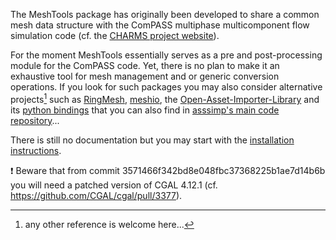 The MeshTools package has originally been developed to share a common mesh data
structure with the ComPASS multiphase multicomponent flow simulation code
(cf. the [CHARMS project website](http://www.anr-charms.org)). 

For the moment MeshTools essentially serves as a pre and post-processing module
for the ComPASS code. Yet, there is no plan to make it an exhaustive tool for
mesh management and or generic conversion operations. If you look for such
packages you may also consider alternative projects[^altmesh] such as
[RingMesh](https://github.com/ringmesh/RINGMesh),
[meshio](https://pypi.org/project/meshio/), the
[ Open-Asset-Importer-Library](http://www.assimp.org/) and its
[python bindings](https://pypi.org/project/pyassimp/)
that you can also find in
[asssimp's main code repository](https://github.com/assimp/assimp)...

[^altmesh]: any other reference is welcome here...

There is still no documentation but you may start with the
[installation instructions](INSTALL.md).

:exclamation: Beware that from commit 3571466f342bd8e048fbc37368225b1ae7d14b6b
you will need a patched version of CGAL 4.12.1
(cf. https://github.com/CGAL/cgal/pull/3377).
